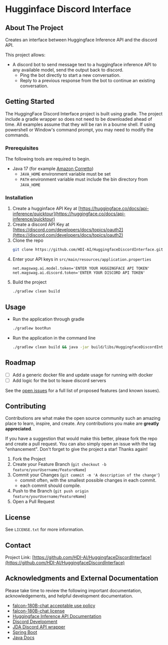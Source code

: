 # Hugginface Discord Interface


## About The Project

Creates an interface between Huggingface Inference API and the discord API.

This project allows:
* A discord bot to send message text to a huggingface inference API to any available model, send the output back to discord.
  * Ping the bot directly to start a new conversation.
  * Reply to a previous response from the bot to continue an existing conversation.

## Getting Started

The HuggingFace Discord Interface project is built using gradle. The project include a gradle wrapper so does not need to be downloaded ahead of time.
All examples assume that they will be ran in a bourne shell. If using powershell or Window's command prompt, you may need to modify the commands.

### Prerequisites

The following tools are required to begin.
* Java 17 (for example [Amazon Corretto](https://docs.aws.amazon.com/corretto/latest/corretto-17-ug/downloads-list.html))
  * `JAVA_HOME` environment variable must be set
  * `PATH` environment variable must include the bin directory from `JAVA_HOME`

### Installation

1. Create a hugginface API Key at [https://huggingface.co/docs/api-inference/quicktour](https://huggingface.co/docs/api-inference/quicktour)
2. Create a discord API Key at [https://discord.com/developers/docs/topics/oauth2](https://discord.com/developers/docs/topics/oauth2)
3. Clone the repo
   ```sh
   git clone https://github.com/HDI-AI/HuggingfaceDiscordInterface.git
   ```
4. Enter your API keys in `src/main/resources/application.properties`
   ```
   net.magswag.ai.model.token='ENTER YOUR HUGGINGFACE API TOKEN'
   net.magswag.ai.discord.token='ENTER YOUR DISCORD API TOKEN'
   ```
5. Build the project
   ```sh
   ./gradlew clean build
   ```

## Usage
* Run the application through gradle
   ```sh
   ./gradlew bootRun
   ```
* Run the application in the command line
   ```sh
   ./gradlew clean build && java -jar build/libs/HuggingfaceDiscordInterface-1.0.0.jar
   ```

## Roadmap

- [ ] Add a generic docker file and update usage for running with docker
- [ ] Add logic for the bot to leave discord servers

See the [open issues](https://github.com/HDI-AI/HuggingfaceDiscordInterface/issues) for a full list of proposed features (and known issues).


## Contributing

Contributions are what make the open source community such an amazing place to learn, inspire, and create. Any contributions you make are **greatly appreciated**.

If you have a suggestion that would make this better, please fork the repo and create a pull request. You can also simply open an issue with the tag "enhancement".
Don't forget to give the project a star! Thanks again!

1. Fork the Project
2. Create your Feature Branch (`git checkout -b feature/yourUsername/FeatureName`)
3. Commit your Changes (`git commit -m 'A description of the change'`)
   * commit often, with the smallest possible changes in each commit.
   * each commit should compile.
4. Push to the Branch (`git push origin feature/yourUsername/FeatureName`)
5. Open a Pull Request


## License

See `LICENSE.txt` for more information.

## Contact

Project Link: [https://github.com/HDI-AI/HuggingfaceDiscordInterface](https://github.com/HDI-AI/HuggingfaceDiscordInterface)

## Acknowledgments and External Documentation

Please take time to review the following important documentation, acknowledgements, and helpful development documentation.

* [falcon-180B-chat acceptable use policy](https://huggingface.co/spaces/tiiuae/falcon-180b-license/blob/main/ACCEPTABLE_USE_POLICY.txt)
* [falcon-180B-chat license](https://huggingface.co/spaces/tiiuae/falcon-180b-license/blob/main/LICENSE.txt)
* [Huggingface Inference API Documentation](https://huggingface.co/docs/api-inference/quicktour)
* [Discord Development](https://discord.com/developers/docs/intro)
* [JDA Discord API wrapper](https://github.com/discord-jda/JDA)
* [Spring Boot](https://docs.spring.io/spring-boot/docs/3.2.0/reference/html/)
* [Java Docs](https://docs.oracle.com/en/java/javase/17/docs/api/)
